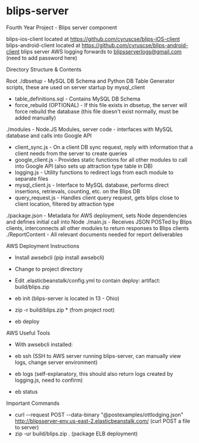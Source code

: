 # blips-server
Fourth Year Project - Blips server component

blips-ios-client located at https://github.com/cyruscse/blips-iOS-client
blips-android-client located at https://github.com/cyruscse/blips-android-client
blips server AWS logging forwards to blipsserverlogs@gmail.com (need to add password here)

Directory Structure & Contents

Root
./dbsetup - MySQL DB Schema and Python DB Table Generator scripts, these are used on server startup by mysql_client
   - table_definitions.sql - Contains MySQL DB Schema
   - force_rebuild (OPTIONAL) - If this file exists in dbsetup, the server will force rebuild the database (this file doesn't exist normally, must be added manually)

./modules - Node.JS Modules, server code - interfaces with MySQL database and calls into Google API
   - client_sync.js - On a client DB sync request, reply with information that a client needs from the server to create queries
   - google_client.js - Provides static functions for all other modules to call into Google API (also sets up attraction type table in DB)
   - logging.js - Utility functions to redirect logs from each module to separate files
   - mysql_client.js - Interface to MySQL database, performs direct insertions, retrievals, counting, etc. on the Blips DB
   - query_request.js - Handles client query request, gets blips close to client location, filtered by attraction type

./package.json - Metadata for AWS deployment, sets Node dependencies and defines initial call into Node
./main.js - Receives JSON POSTed by Blips clients, interconnects all other modules to return responses to Blips clients 
./ReportContent - All relevant documents needed for report deliverables

AWS Deployment Instructions

- Install awsebcli (pip install awsebcli)

- Change to project directory

- Edit .elasticbeanstalk/config.yml to contain
deploy:
  artifact: build/blips.zip

- eb init (blips-server is located in 13 - Ohio)

- zip -r build/blips.zip * (from project root)

- eb deploy

AWS Useful Tools

- With awsebcli installed:

- eb ssh (SSH to AWS server running blips-server, can manually view logs, change server environment)
- eb logs (self-explanatory, this should also return logs created by logging.js, need to confirm)
- eb status

Important Commands
- curl --request POST --data-binary "@postexamples/ottlodging.json" http://blipsserver-env.us-east-2.elasticbeanstalk.com/ (curl POST a file to server)
- zip -ur build/blips.zip . (package ELB deployment)

